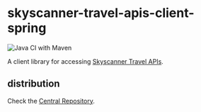 # skyscanner-travel-apis-client-spring

![Java CI with Maven](https://github.com/jinahya/skyscanner-travel-apis-client-spring/workflows/Java%20CI%20with%20Maven/badge.svg)

A client library for accessing [Skyscanner Travel APIs](https://skyscanner.github.io/slate/).

## distribution

Check the [Central Repository](https://search.maven.org/search?q=g:com.github.jinahya%20AND%20a:sky-scanner-travel-apis-client-spring).
